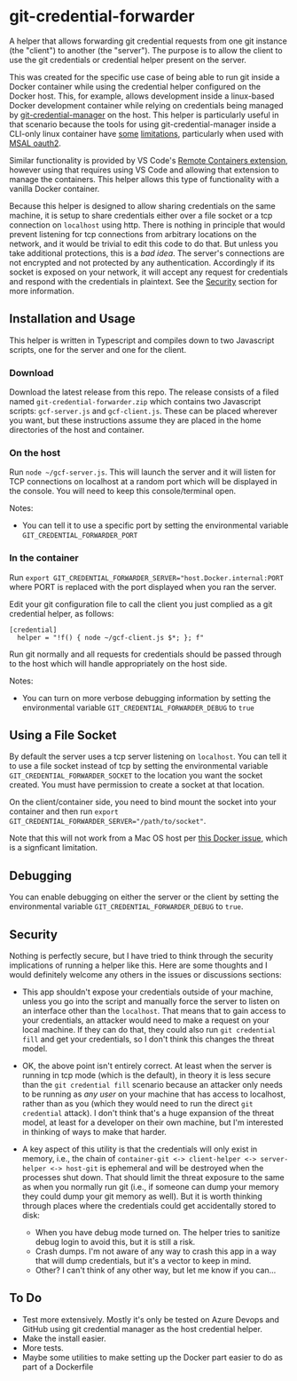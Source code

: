 # git-credential-forwarder

A helper that allows forwarding git credential requests from one git instance (the "client") to another (the "server"). The purpose is to allow the client to use the git credentials or credential helper present on the server.

This was created for the specific use case of being able to run git inside a Docker container while using the credential helper configured on the Docker host. This, for example, allows development inside a linux-based Docker development container while relying on credentials being managed by [git-credential-manager](https://github.com/git-ecosystem/git-credential-manager) on the host. This helper is particularly useful in that scenario because the tools for using git-credential-manager inside a CLI-only linux container have [some](https://github.com/git-ecosystem/git-credential-manager/blob/release/docs/credstores.md) [limitations](https://github.com/git-ecosystem/git-credential-manager/issues/1549), particularly when used with [MSAL oauth2](https://github.com/AzureAD/microsoft-authentication-library-for-dotnet/issues/3033).

Similar functionality is provided by VS Code's [Remote Containers extension](https://code.visualstudio.com/remote/advancedcontainers/sharing-git-credentials#_using-a-credential-helper), however using that requires using VS Code and allowing that extension to manage the containers. This helper allows this type of functionality with a vanilla Docker container.

Because this helper is designed to allow sharing credentials on the same machine, it is setup to share credentials either over a file socket or a tcp connection on `localhost` using http. There is nothing in principle that would prevent listening for tcp connections from arbitrary locations on the network, and it would be trivial to edit this code to do that. But unless you take additional protections, this is a _bad idea_. The server's connections are not encrypted and not protected by any authentication. Accordingly if its socket is exposed on your network, it will accept any request for credentials and respond with the credentials in plaintext. See the [Security](#security) section for more information.

## Installation and Usage

This helper is written in Typescript and compiles down to two Javascript scripts, one for the server and one for the client.

### Download

Download the latest release from this repo. The release consists of a filed named `git-credential-forwarder.zip` which contains two Javascript scripts: `gcf-server.js` and `gcf-client.js`. These can be placed wherever you want, but these instructions assume they are placed in the home directories of the host and container.

### On the host

Run `node ~/gcf-server.js`. This will launch the server and it will listen for TCP connections on localhost at a random port which will be displayed in the console. You will need to keep this console/terminal open.

Notes:

- You can tell it to use a specific port by setting the environmental variable `GIT_CREDENTIAL_FORWARDER_PORT`

### In the container

Run `export GIT_CREDENTIAL_FORWARDER_SERVER="host.Docker.internal:PORT` where PORT is replaced with the port displayed when you ran the server.

Edit your git configuration file to call the client you just complied as a git credential helper, as follows:

```
[credential]
  helper = "!f() { node ~/gcf-client.js $*; }; f"
```

Run git normally and all requests for credentials should be passed through to the host which will handle appropriately on the host side.

Notes:

- You can turn on more verbose debugging information by setting the environmental variable `GIT_CREDENTIAL_FORWARDER_DEBUG` to `true`

## Using a File Socket

By default the server uses a tcp server listening on `localhost`. You can tell it to use a file socket instead of tcp by setting the environmental variable `GIT_CREDENTIAL_FORWARDER_SOCKET` to the location you want the socket created. You must have permission to create a socket at that location.

On the client/container side, you need to bind mount the socket into your container and then run `export GIT_CREDENTIAL_FORWARDER_SERVER="/path/to/socket"`.

Note that this will not work from a Mac OS host per [this Docker issue](https://github.com/Docker/for-mac/issues/483), which is a signficant limitation.

## Debugging

You can enable debugging on either the server or the client by setting the environmental variable `GIT_CREDENTIAL_FORWARDER_DEBUG` to `true`.

## Security

Nothing is perfectly secure, but I have tried to think through the security implications of running a helper like this. Here are some thoughts and I would definitely welcome any others in the issues or discussions sections:

- This app shouldn't expose your credentials outside of your machine, unless you go into the script and manually force the server to listen on an interface other than the `localhost`. That means that to gain access to your credentials, an attacker would need to make a request on your local machine. If they can do that, they could also run `git credential fill` and get your credentials, so I don't think this changes the threat model.

- OK, the above point isn't entirely correct. At least when the server is running in tcp mode (which is the default), in theory it is less secure than the `git credential fill` scenario because an attacker only needs to be running as _any user_ on your machine that has access to localhost, rather than as you (which they would need to run the direct `git credential` attack). I don't think that's a huge expansion of the threat model, at least for a developer on their own machine, but I'm interested in thinking of ways to make that harder.

- A key aspect of this utility is that the credentials will only exist in memory, i.e., the chain of `container-git <-> client-helper <-> server-helper <-> host-git` is ephemeral and will be destroyed when the processes shut down. That should limit the threat exposure to the same as when you normally run git (i.e., if someone can dump your memory they could dump your git memory as well). But it is worth thinking through places where the credentials could get accidentally stored to disk:
  - When you have debug mode turned on. The helper tries to sanitize debug login to avoid this, but it is still a risk.
  - Crash dumps. I'm not aware of any way to crash this app in a way that will dump credentials, but it's a vector to keep in mind.
  - Other? I can't think of any other way, but let me know if you can...

## To Do

- Test more extensively. Mostly it's only be tested on Azure Devops and GitHub using git credential manager as the host credential helper.
- Make the install easier.
- More tests.
- Maybe some utilities to make setting up the Docker part easier to do as part of a Dockerfile
